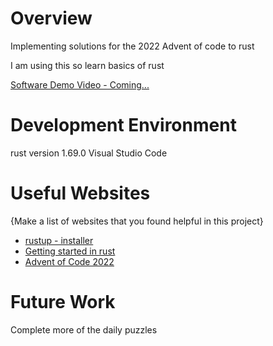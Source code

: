 # Overview

Implementing solutions for the 2022 Advent of code to rust

I am using this so learn basics of rust

[Software Demo Video - Coming...](http://youtube.link.goes.here)

# Development Environment

rust version  1.69.0
Visual Studio Code


# Useful Websites

{Make a list of websites that you found helpful in this project}

- [rustup - installer](https://www.rust-lang.org/tools/install)
- [Getting started in rust](https://www.rust-lang.org/learn)
- [Advent of Code 2022](https://adventofcode.com/2022)



# Future Work

Complete more of the daily puzzles 
